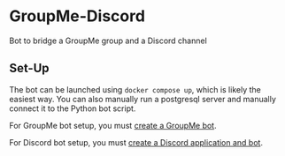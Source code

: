 # GroupMe-Discord
Bot to bridge a GroupMe group and a Discord channel

## Set-Up
The bot can be launched using `docker compose up`, which is likely the easiest way. You can also manually run a postgresql server and manually connect it to the Python bot script.

For GroupMe bot setup, you must [create a GroupMe bot](https://dev.groupme.com/tutorials/bots).

For Discord bot setup, you must [create a Discord application and bot](https://discord.com/developers/applications).
